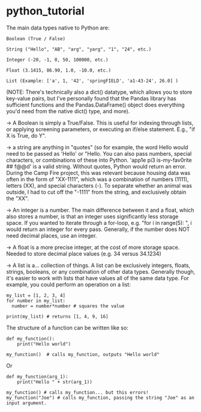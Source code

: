 # python_tutorial

The main data types native to Python are:
```
Boolean (True / False)

String ("Hello", "AB", "arg", "yarg", "1", "24", etc.)

Integer (-20, -1, 0, 50, 100000, etc.)

Float (3.1415, 86.90, 1.0, -10.0, etc.)

List (Example: ['a', 1, '42', 'springFIELD', 'a1-43-24', 26.0] )

```
(NOTE: There's technically also a dict() datatype, which allows you to store key-value pairs, but I've personally found that the Pandas library has sufficient functions and the Pandas.DataFrame() object does everything you'd need from the native dict() type, and more). 

-> A Boolean is simply a True/False. This is useful for indexing through lists, or applying screening parameters, or executing an if/else statement. E.g., "if X is True, do Y". 

-> a string are anything in "quotes" (so for example, the word Hello would need to be passed as 'Hello' or "Hello.  You can also pass numbers, special characters, or combinations of these into Python. 'app1e pi3 is-my-fav0rite ## f@@d' is a valid string. Without quotes, Python would return an error. During the Camp Fire project, this was relevant because housing data was often in the form of "XX-1111", which was a combination of numbers (1111), letters (XX), and special characters (-). To separate whether an animal was outside, I had to cut off the "-1111" from the string, and exclusively obtain the "XX".

-> An integer is a number. The main difference between it and a float, which also stores a number, is that an integer uses significantly less storage space. If you wanted to iterate through a for-loop, e.g. "for i in range(5): ", i would return an integer for every pass. Generally, if the number does NOT need decimal places, use an integer.

-> A float is a more precise integer, at the cost of more storage space. Needed to store decimal place values (e.g. 34 versus 34.1234)

-> A list is a... collection of things. A list can be exclusively integers, floats, strings, booleans, or any combination of other data types. Generally though, it's easier to work with lists that have values all of the same data type. For example, you could perform an operation on a list:

```
my_list = [1, 2, 3, 4]
for number in my_list:
  number = number*number # squares the value

print(my_list) # returns [1, 4, 9, 16]
```

The structure of a function can be written like so:
```
def my_function():
    print("Hello world")

my_function()  # calls my_function, outputs "Hello world"
```

Or
```
def my_function(arg_1):
    print("Hello " + str(arg_1))

my_function() # calls my_function... but this errors!
my_function("Joe") # calls my_function, passing the string "Joe" as an input argument. 
```

